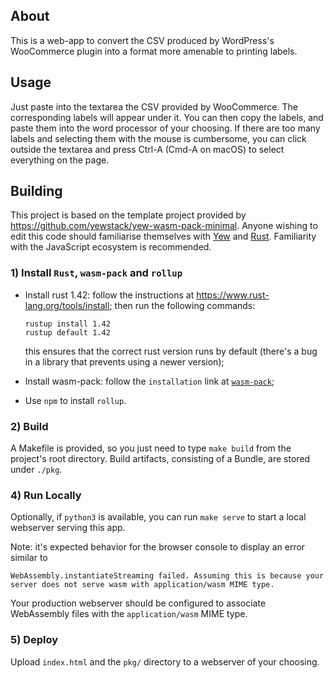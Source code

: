 ## About

This is a web-app to convert the CSV produced by WordPress's WooCommerce plugin into
a format more amenable to printing labels.

## Usage

Just paste into the textarea the CSV provided by WooCommerce. The corresponding
labels will appear under it. You can then copy the labels, and paste them into the word processor
of your choosing. If there are too many labels and selecting them with the mouse is cumbersome, 
you can click outside the textarea and press Ctrl-A (Cmd-A on macOS) to select everything on 
the page.

## Building

This project is based on the template project provided by https://github.com/yewstack/yew-wasm-pack-minimal.
Anyone wishing to edit this code should familiarise themselves with [Yew](https://yew.rs) and 
[Rust](https://www.rust-lang.org/). Familiarity with the JavaScript ecosystem is recommended.

### 1) Install `Rust`, `wasm-pack` and `rollup`

 * Install rust 1.42: follow the instructions at https://www.rust-lang.org/tools/install; then 
 run the following commands:
    ```
    rustup install 1.42
    rustup default 1.42
    ```
    this ensures that the correct rust version runs by default (there's a bug in a library 
    that prevents using a newer version);
    
 * Install wasm-pack: follow the `installation` link at [`wasm-pack`](https://github.com/rustwasm/wasm-pack);
 * Use `npm` to install `rollup`. 

### 2) Build

A Makefile is provided, so you just need to type `make build` from the project's root directory.
Build artifacts, consisting of a Bundle, are stored under `./pkg`.

### 4) Run Locally

Optionally, if `python3` is available, you can run `make serve` to start a local webserver serving
this app.

Note: it's expected behavior for the browser console to display an error similar to
     
    WebAssembly.instantiateStreaming failed. Assuming this is because your 
    server does not serve wasm with application/wasm MIME type.

Your production webserver should be configured to associate WebAssembly files with the 
`application/wasm` MIME type.

### 5) Deploy

Upload `index.html` and the `pkg/` directory to a webserver of your choosing.